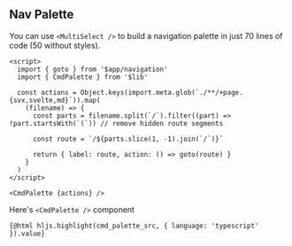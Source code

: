 <script>
  import hljs from 'highlight.js/lib/common'
  import 'highlight.js/styles/vs2015.css'
  import cmd_palette_src from '$lib/CmdPalette.svelte?raw'
</script>

## Nav Palette

You can use `<MultiSelect />` to build a navigation palette in just 70 lines of code (50 without styles).

```svelte stackblitz id="disabled-input-title"
<script>
  import { goto } from '$app/navigation'
  import { CmdPalette } from '$lib'

  const actions = Object.keys(import.meta.glob(`./**/+page.{svx,svelte,md}`)).map(
    (filename) => {
      const parts = filename.split(`/`).filter((part) => !part.startsWith(`(`)) // remove hidden route segments

      const route = `/${parts.slice(1, -1).join(`/`)}`

      return { label: route, action: () => goto(route) }
    }
  )
</script>

<CmdPalette {actions} />
```

Here's `<CmdPalette />` component

<pre><code>{@html hljs.highlight(cmd_palette_src, { language: 'typescript' }).value}</code></pre>
